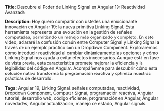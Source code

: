 **Title:** Descubre el Poder de Linking Signal en Angular 19: Reactividad Avanzada

**Description:** Hoy quiero compartir con ustedes una emocionante innovación en Angular 19: la nueva primitiva Linking Signal. Esta herramienta representa una evolución en la gestión de señales computadas, permitiendo un manejo más organizado y completo. En este video, aclararé la confusión común entre Computer Signal y Linking Signal a través de un ejemplo práctico con un Dropdown Component. Exploraremos cómo introducir reactividad al cambiar dinámicamente las opciones y cómo Linking Signal nos ayuda a evitar efectos innecesarios. Aunque está en fase de vista previa, esta característica promete mejorar la eficiencia y la legibilidad del código en Angular. Acompáñenme para descubrir cómo esta solución nativa transforma la programación reactiva y optimiza nuestras prácticas de desarrollo.

**Tags:** Angular 19, Linking Signal, señales computadas, reactividad, Dropdown Component, Computer Signal, programación reactiva, Angular tutorial, desarrollo web, código eficiente, programación en Angular, Angular novedades, Angular actualización, manejo de estado, Angular signals.